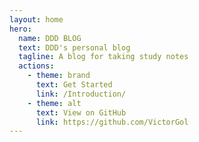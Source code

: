 ```yaml
---
layout: home
hero:
  name: DDD BLOG
  text: DDD's personal blog
  tagline: A blog for taking study notes
  actions:
    - theme: brand
      text: Get Started
      link: /Introduction/
    - theme: alt
      text: View on GitHub
      link: https://github.com/VictorGol
---
```


